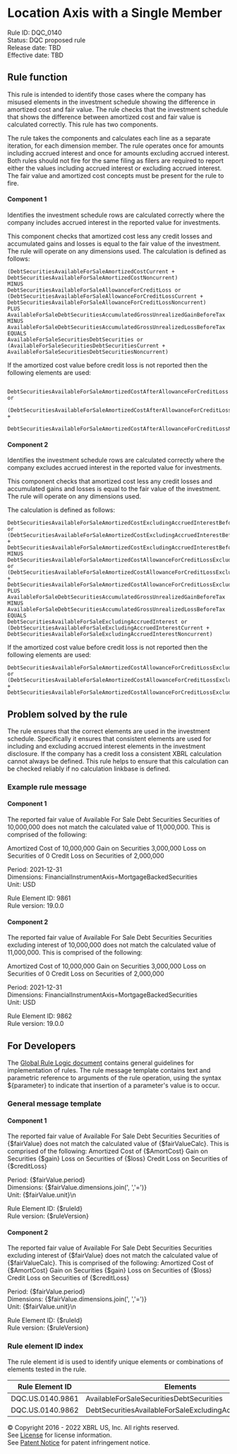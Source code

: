 # Location Axis with a Single Member  
Rule ID: DQC_0140  
Status: DQC proposed rule  
Release date: TBD  
Effective date: TBD  
  
## Rule function
This rule is intended to identify those cases where the company has misused elements in the investment schedule showing the difference in amortized cost and fair value. The rule checks that the investment schedule that shows the difference between amortized cost and fair value is calculated correctly. This rule has two components.

The rule takes the components and calculates each line as a separate iteration, for each dimension member. The rule operates once for amounts including accrued interest and once for amounts excluding accrued interest.   Both rules should not fire for the same filing as filers are required to report either the values including accrued interest or excluding accrued interest.  The fair value and amortized cost concepts must be present for the rule to fire.

#### Component 1
Identifies the investment schedule rows are calculated correctly where the company includes accrued interest in the reported value for investments.

This component checks that amortized cost less any credit losses and accumulated gains and losses is equal to the fair value of the investment. The rule will operate on any dimensions used. The calculation is defined as follows:

```AvailableForSaleDebtSecuritiesAmortizedCostBasis or  
(DebtSecuritiesAvailableForSaleAmortizedCostCurrent +  
DebtSecuritiesAvailableForSaleAmortizedCostNoncurrent)
MINUS 
DebtSecuritiesAvailableForSaleAllowanceForCreditLoss or  
(DebtSecuritiesAvailableForSaleAllowanceForCreditLossCurrent +  
DebtSecuritiesAvailableForSaleAllowanceForCreditLossNoncurrent)
PLUS
AvailableForSaleDebtSecuritiesAccumulatedGrossUnrealizedGainBeforeTax
MINUS
AvailableForSaleDebtSecuritiesAccumulatedGrossUnrealizedLossBeforeTax
EQUALS
AvailableForSaleSecuritiesDebtSecurities or  
(AvailableForSaleSecuritiesDebtSecuritiesCurrent +  
AvailableForSaleSecuritiesDebtSecuritiesNoncurrent)
```

If the amortized cost value before credit loss is not reported then the following elements are used:
```
 DebtSecuritiesAvailableForSaleAmortizedCostAfterAllowanceForCreditLoss or  
 (DebtSecuritiesAvailableForSaleAmortizedCostAfterAllowanceForCreditLossCurrent +  
 DebtSecuritiesAvailableForSaleAmortizedCostAfterAllowanceForCreditLossNoncurrent)
```

#### Component 2
Identifies the investment schedule rows are calculated correctly where the company excludes accrued interest in the reported value for investments.

This component checks that amortized cost less any credit losses and accumulated gains and losses is equal to the fair value of the investment. The rule will operate on any dimensions used.

The calculation is defined as follows:

```
DebtSecuritiesAvailableForSaleAmortizedCostExcludingAccruedInterestBeforeAllowanceForCreditLoss or  
(DebtSecuritiesAvailableForSaleAmortizedCostExcludingAccruedInterestBeforeAllowanceForCreditLossCurrent +  
DebtSecuritiesAvailableForSaleAmortizedCostExcludingAccruedInterestBeforeAllowanceForCreditLossNoncurrent)
MINUS 
DebtSecuritiesAvailableForSaleAmortizedCostAllowanceForCreditLossExcludingAccruedInterest or  
(DebtSecuritiesAvailableForSaleAmortizedCostAllowanceForCreditLossExcludingAccruedInterestCurrent +  
DebtSecuritiesAvailableForSaleAmortizedCostAllowanceForCreditLossExcludingAccruedInterestNoncurrent)
PLUS
AvailableForSaleDebtSecuritiesAccumulatedGrossUnrealizedGainBeforeTax
MINUS
AvailableForSaleDebtSecuritiesAccumulatedGrossUnrealizedLossBeforeTax
EQUALS
DebtSecuritiesAvailableForSaleExcludingAccruedInterest or  
(DebtSecuritiesAvailableForSaleExcludingAccruedInterestCurrent +  
DebtSecuritiesAvailableForSaleExcludingAccruedInterestNoncurrent)
```

If the amortized cost value before credit loss is not reported then the following elements are used:

```
DebtSecuritiesAvailableForSaleAmortizedCostAllowanceForCreditLossExcludingAccruedInterest or  
(DebtSecuritiesAvailableForSaleAmortizedCostAllowanceForCreditLossExcludingAccruedInterestCurrent +  
DebtSecuritiesAvailableForSaleAmortizedCostAllowanceForCreditLossExcludingAccruedInterestNoncurrent)
```

## Problem solved by the rule  
The rule ensures that the correct elements are used in the investment schedule. Specifically it ensures that consistent elements are used for including and excluding accrued interest elements in the investment disclosure. If the company has a credit loss a consistent XBRL calculation cannot always be defined.  This rule helps to ensure that this calculation can be checked reliably if no calculation linkbase is defined.

### Example rule message
#### Component 1
The reported fair value of Available For Sale Debt Securities Securities of 10,000,000 does not match the calculated value of 11,000,000. This is comprised of the following:

Amortized Cost of 10,000,000
Gain on Securities 3,000,000
Loss on Securities of 0
Credit Loss on Securities of 2,000,000
  
Period: 2021-12-31  
Dimensions: FinancialInstrumentAxis=MortgageBackedSecurities  
Unit: USD
  
Rule Element ID: 9861  
Rule version: 19.0.0

#### Component 2
The reported fair value of Available For Sale Debt Securities Securities excluding interest of 10,000,000 does not match the calculated value of 11,000,000. This is comprised of the following:

Amortized Cost of 10,000,000
Gain on Securities 3,000,000
Loss on Securities of 0
Credit Loss on Securities of 2,000,000
  
Period: 2021-12-31  
Dimensions: FinancialInstrumentAxis=MortgageBackedSecurities  
Unit: USD
  
Rule Element ID: 9862  
Rule version: 19.0.0  

## For Developers  
The [Global Rule Logic document](https://github.com/DataQualityCommittee/dqc_us_rules/blob/master/docs/GlobalRuleLogic.md) contains general guidelines for implementation of rules. The rule message template contains text and parametric reference to arguments of the rule operation, using the syntax ${parameter} to indicate that insertion of a parameter's value is to occur.  
  
### General message template 
#### Component 1
The reported fair value of Available For Sale Debt Securities Securities of {$fairValue} does not match the calculated value of {$fairValueCalc}. This is comprised of the following:
Amortized Cost of {$AmortCost}
Gain on Securities {$gain}
Loss on Securities of {$loss}
Credit Loss on Securities of {$creditLoss}
  
Period: {$fairValue.period}  
Dimensions: {$fairValue.dimensions.join(', ','=')}  
Unit: {$fairValue.unit}\n
  
Rule Element ID: {$ruleId}  
Rule version: {$ruleVersion}

#### Component 2
The reported fair value of Available For Sale Debt Securities Securities excluding interest of {$fairValue} does not match the calculated value of {$fairValueCalc}. This is comprised of the following:
Amortized Cost of {$AmortCost}
Gain on Securities {$gain}
Loss on Securities of {$loss}
Credit Loss on Securities of {$creditLoss}
  
Period: {$fairValue.period}  
Dimensions: {$fairValue.dimensions.join(', ','=')}  
Unit: {$fairValue.unit}\n
  
Rule Element ID: {$ruleId}  
Rule version: {$ruleVersion}

### Rule element ID index  
The rule element id is used to identify unique elements or combinations of elements tested in the rule.

|Rule Element ID|Elements|
|--- |--- |
|DQC.US.0140.9861|AvailableForSaleSecuritiesDebtSecurities|
|DQC.US.0140.9862|DebtSecuritiesAvailableForSaleExcludingAccruedInterest|

© Copyright 2016 - 2022 XBRL US, Inc. All rights reserved.   
See [License](https://xbrl.us/dqc-license) for license information.  
See [Patent Notice](https://xbrl.us/dqc-patent) for patent infringement notice.  